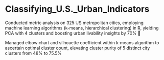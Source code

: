 # Classifying_U.S._Urban_Indicators

Conducted metric analysis on 325 US metropolitan cities, employing machine learning algorithms (k-means, hierarchical clustering) in R, yielding PCA with 4 clusters and boosting urban livability insights by 70%  

Managed elbow chart and silhouette coefficient within k-means algorithm to ascertain optimal cluster count, elevating cluster purity of 5 distinct city clusters from 48% to 75.5%
